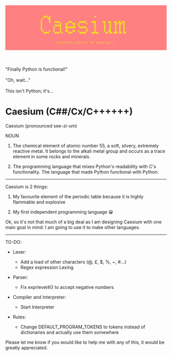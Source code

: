 <div align="center">
  <img src="assets/images/Caesium logo.png" />
  <br/>
  <br/>
  <br/>
</div>

"Finally Python is functional!" <br><br> "Oh, wait..." <br><br> This isn't Python; it's...

Caesium (C##/Cx/C++++++)
=======
Caesium (pronounced see-zi-um)

NOUN

1. The chemical element of atomic number 55, a soft, silvery, extremely reactive metal. It belongs to the alkali metal group and occurs as a trace element in some rocks and minerals.

2. The programming language that mixes Python's readability with C's functionality. The language that made Python functional with Python.
------

Caesium is 2 things:

1. My favourite element of the periodic table because it is highly flammable and explosive

2. My first independent programming language 😀

Ok, so it's not that much of a big deal as I am designing Caesium with one main goal in mind: I am going to use it to make other languages.

-----

TO-DO:
* Lexer:
    * Add a load of other characters (@, £, $, %, ~, #...)
    * Regex expression Lexing

* Parser:
    * Fix exprlevel4() to accept negative numbers

* Compiler and Interpreter:
    * Start Interpreter

* Rules:
    * Change DEFAULT_PROGRAM_TOKENS to tokens instead of dictionaries and actually use them somewhere

Please let me know if you would like to help me with any of this, it would be greatly appreciated.